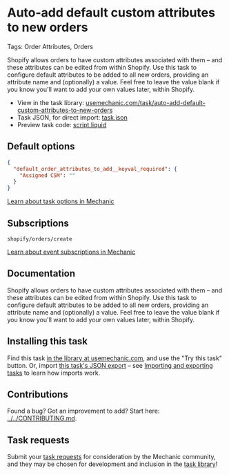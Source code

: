 # Auto-add default custom attributes to new orders

Tags: Order Attributes, Orders

Shopify allows orders to have custom attributes associated with them – and these attributes can be edited from within Shopify. Use this task to configure default attributes to be added to all new orders, providing an attribute name and (optionally) a value. Feel free to leave the value blank if you know you'll want to add your own values later, within Shopify.

* View in the task library: [usemechanic.com/task/auto-add-default-custom-attributes-to-new-orders](https://usemechanic.com/task/auto-add-default-custom-attributes-to-new-orders)
* Task JSON, for direct import: [task.json](../../tasks/auto-add-default-custom-attributes-to-new-orders.json)
* Preview task code: [script.liquid](./script.liquid)

## Default options

```json
{
  "default_order_attributes_to_add__keyval_required": {
    "Assigned CSM": ""
  }
}
```

[Learn about task options in Mechanic](https://docs.usemechanic.com/article/471-task-options)

## Subscriptions

```liquid
shopify/orders/create
```

[Learn about event subscriptions in Mechanic](https://docs.usemechanic.com/article/408-subscriptions)

## Documentation

Shopify allows orders to have custom attributes associated with them – and these attributes can be edited from within Shopify. Use this task to configure default attributes to be added to all new orders, providing an attribute name and (optionally) a value. Feel free to leave the value blank if you know you'll want to add your own values later, within Shopify.

## Installing this task

Find this task [in the library at usemechanic.com](https://usemechanic.com/task/auto-add-default-custom-attributes-to-new-orders), and use the "Try this task" button. Or, import [this task's JSON export](../../tasks/auto-add-default-custom-attributes-to-new-orders.json) – see [Importing and exporting tasks](https://docs.usemechanic.com/article/505-importing-and-exporting-tasks) to learn how imports work.

## Contributions

Found a bug? Got an improvement to add? Start here: [../../CONTRIBUTING.md](../../CONTRIBUTING.md).

## Task requests

Submit your [task requests](https://mechanic.canny.io/task-requests) for consideration by the Mechanic community, and they may be chosen for development and inclusion in the [task library](https://tasks.mechanic.dev/)!
